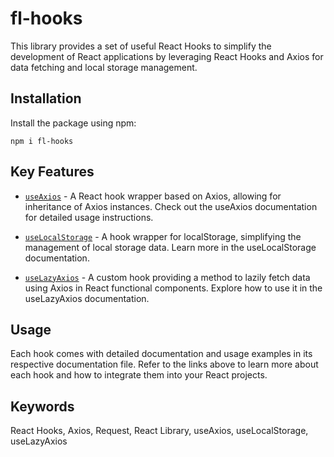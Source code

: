 <!-- keywords: React Hooks, Axios, Request -->

# fl-hooks

This library provides a set of useful React Hooks to simplify the development of React applications by leveraging React Hooks and Axios for data fetching and local storage management.

## Installation

Install the package using npm:

```
npm i fl-hooks
```

## Key Features

- [`useAxios`](./public/doc/useAxios.md) - A React hook wrapper based on Axios, allowing for inheritance of Axios instances. Check out the useAxios documentation for detailed usage instructions.

- [`useLocalStorage`](./public/doc/useLocalStorage.md) - A hook wrapper for localStorage, simplifying the management of local storage data. Learn more in the useLocalStorage documentation.

- [`useLazyAxios`](./public/doc/useLazyAxios.md) - A custom hook providing a method to lazily fetch data using Axios in React functional components. Explore how to use it in the useLazyAxios documentation.

## Usage

Each hook comes with detailed documentation and usage examples in its respective documentation file. Refer to the links above to learn more about each hook and how to integrate them into your React projects.

## Keywords

React Hooks, Axios, Request, React Library, useAxios, useLocalStorage, useLazyAxios
